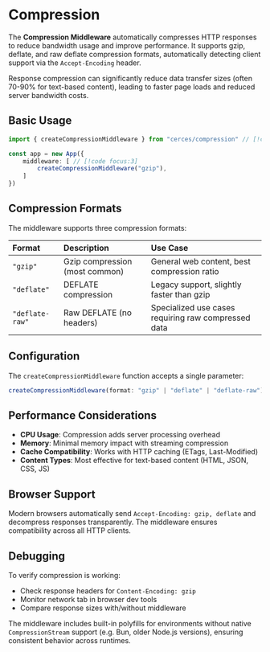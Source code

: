 # Compression

The **Compression Middleware** automatically compresses HTTP responses to reduce bandwidth usage and improve performance. It supports gzip, deflate, and raw deflate compression formats, automatically detecting client support via the `Accept-Encoding` header.

Response compression can significantly reduce data transfer sizes (often 70-90% for text-based content), leading to faster page loads and reduced server bandwidth costs.

## Basic Usage

```ts
import { createCompressionMiddleware } from "cerces/compression" // [!code focus]

const app = new App({
	middleware: [ // [!code focus:3]
		createCompressionMiddleware("gzip"),
	]
})
```

## Compression Formats

The middleware supports three compression formats:

| Format | Description | Use Case |
| :------ | :---------- | :------- |
| `"gzip"` | Gzip compression (most common) | General web content, best compression ratio |
| `"deflate"` | DEFLATE compression | Legacy support, slightly faster than gzip |
| `"deflate-raw"` | Raw DEFLATE (no headers) | Specialized use cases requiring raw compressed data |

## Configuration

The `createCompressionMiddleware` function accepts a single parameter:

```ts
createCompressionMiddleware(format: "gzip" | "deflate" | "deflate-raw")
```

## Performance Considerations

- **CPU Usage**: Compression adds server processing overhead
- **Memory**: Minimal memory impact with streaming compression
- **Cache Compatibility**: Works with HTTP caching (ETags, Last-Modified)
- **Content Types**: Most effective for text-based content (HTML, JSON, CSS, JS)

## Browser Support

Modern browsers automatically send `Accept-Encoding: gzip, deflate` and decompress responses transparently. The middleware ensures compatibility across all HTTP clients.

## Debugging

To verify compression is working:
- Check response headers for `Content-Encoding: gzip`
- Monitor network tab in browser dev tools
- Compare response sizes with/without middleware

The middleware includes built-in polyfills for environments without native `CompressionStream` support (e.g. Bun, older Node.js versions), ensuring consistent behavior across runtimes.
